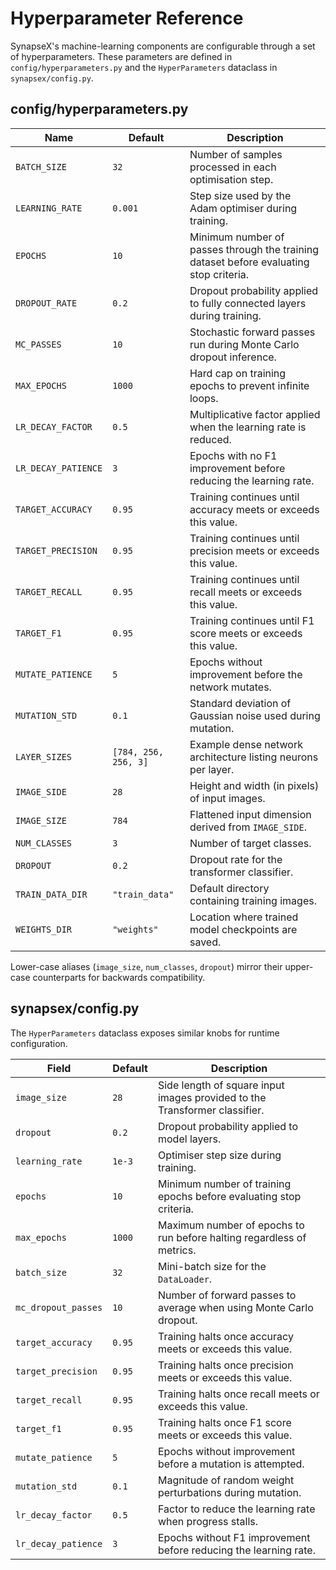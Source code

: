 # Hyperparameter Reference

SynapseX's machine-learning components are configurable through a set of hyperparameters. These parameters are defined in `config/hyperparameters.py` and the `HyperParameters` dataclass in `synapsex/config.py`.

## config/hyperparameters.py

| Name | Default | Description |
|------|---------|-------------|
| `BATCH_SIZE` | `32` | Number of samples processed in each optimisation step. |
| `LEARNING_RATE` | `0.001` | Step size used by the Adam optimiser during training. |
| `EPOCHS` | `10` | Minimum number of passes through the training dataset before evaluating stop criteria. |
| `DROPOUT_RATE` | `0.2` | Dropout probability applied to fully connected layers during training. |
| `MC_PASSES` | `10` | Stochastic forward passes run during Monte Carlo dropout inference. |
| `MAX_EPOCHS` | `1000` | Hard cap on training epochs to prevent infinite loops. |
| `LR_DECAY_FACTOR` | `0.5` | Multiplicative factor applied when the learning rate is reduced. |
| `LR_DECAY_PATIENCE` | `3` | Epochs with no F1 improvement before reducing the learning rate. |
| `TARGET_ACCURACY` | `0.95` | Training continues until accuracy meets or exceeds this value. |
| `TARGET_PRECISION` | `0.95` | Training continues until precision meets or exceeds this value. |
| `TARGET_RECALL` | `0.95` | Training continues until recall meets or exceeds this value. |
| `TARGET_F1` | `0.95` | Training continues until F1 score meets or exceeds this value. |
| `MUTATE_PATIENCE` | `5` | Epochs without improvement before the network mutates. |
| `MUTATION_STD` | `0.1` | Standard deviation of Gaussian noise used during mutation. |
| `LAYER_SIZES` | `[784, 256, 256, 3]` | Example dense network architecture listing neurons per layer. |
| `IMAGE_SIDE` | `28` | Height and width (in pixels) of input images. |
| `IMAGE_SIZE` | `784` | Flattened input dimension derived from `IMAGE_SIDE`. |
| `NUM_CLASSES` | `3` | Number of target classes. |
| `DROPOUT` | `0.2` | Dropout rate for the transformer classifier. |
| `TRAIN_DATA_DIR` | `"train_data"` | Default directory containing training images. |
| `WEIGHTS_DIR` | `"weights"` | Location where trained model checkpoints are saved. |

Lower-case aliases (`image_size`, `num_classes`, `dropout`) mirror their upper-case counterparts for backwards compatibility.

## synapsex/config.py

The `HyperParameters` dataclass exposes similar knobs for runtime configuration.

| Field | Default | Description |
|-------|---------|-------------|
| `image_size` | `28` | Side length of square input images provided to the Transformer classifier. |
| `dropout` | `0.2` | Dropout probability applied to model layers. |
| `learning_rate` | `1e-3` | Optimiser step size during training. |
| `epochs` | `10` | Minimum number of training epochs before evaluating stop criteria. |
| `max_epochs` | `1000` | Maximum number of epochs to run before halting regardless of metrics. |
| `batch_size` | `32` | Mini-batch size for the `DataLoader`. |
| `mc_dropout_passes` | `10` | Number of forward passes to average when using Monte Carlo dropout. |
| `target_accuracy` | `0.95` | Training halts once accuracy meets or exceeds this value. |
| `target_precision` | `0.95` | Training halts once precision meets or exceeds this value. |
| `target_recall` | `0.95` | Training halts once recall meets or exceeds this value. |
| `target_f1` | `0.95` | Training halts once F1 score meets or exceeds this value. |
| `mutate_patience` | `5` | Epochs without improvement before a mutation is attempted. |
| `mutation_std` | `0.1` | Magnitude of random weight perturbations during mutation. |
| `lr_decay_factor` | `0.5` | Factor to reduce the learning rate when progress stalls. |
| `lr_decay_patience` | `3` | Epochs without F1 improvement before reducing the learning rate. |
